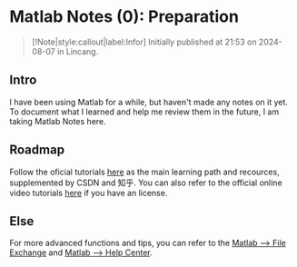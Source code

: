 # Matlab Notes (0): Preparation

> [!Note|style:callout|label:Infor]
Initially published at 21:53 on 2024-08-07 in Lincang.


## Intro

I have been using Matlab for a while, but haven't made any notes on it yet. To document what I learned and help me review them in the future, I am taking Matlab Notes here.

## Roadmap 

Follow the oficial tutorials [here](https://www.mathworks.com/help/releases/R2019b/matlab/graphics.html?s_tid=CRUX_lftnav) as the main learning path and recources, supplemented by CSDN and 知乎. You can also refer to the official online video tutorials [here](https://matlabacademy.mathworks.com/?page=1&sort=featured) if you have an license.


## Else 

For more advanced functions and tips, you can refer to the [Matlab --> File Exchange](https://www.mathworks.com/matlabcentral/fileexchange) and [Matlab --> Help Center](https://www.mathworks.com/help/matlab/).